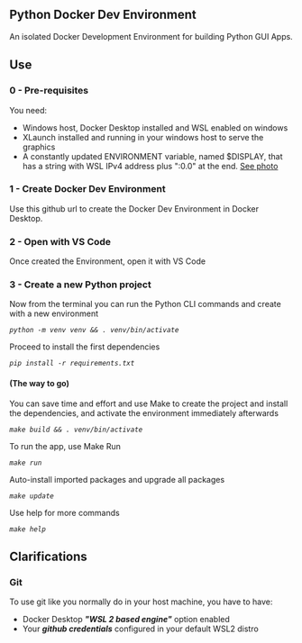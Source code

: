 ## Python Docker Dev Environment

An isolated Docker Development Environment for building Python GUI Apps.

## Use

### 0 - Pre-requisites

You need:

-   Windows host, Docker Desktop installed and WSL enabled on windows
-   XLaunch installed and running in your windows host to serve the graphics
-   A constantly updated ENVIRONMENT variable, named $DISPLAY, that has a string with WSL IPv4 address plus ":0.0" at the end. [See photo](https://drive.google.com/file/d/1wYxwWjLGt4bjH2ePOrIQtyYQcrBKYmoj/view?usp=sharing)

### 1 - Create Docker Dev Environment

Use this github url to create the Docker Dev Environment in Docker Desktop.

### 2 - Open with VS Code

Once created the Environment, open it with VS Code

### 3 - Create a new Python project

Now from the terminal you can run the Python CLI commands and create with a new environment

_`python -m venv venv && . venv/bin/activate`_

Proceed to install the first dependencies

_`pip install -r requirements.txt`_

#### (The way to go)

You can save time and effort and use Make to create the project and install the dependencies, and activate the environment immediately afterwards

_`make build && . venv/bin/activate`_

To run the app, use Make Run

_`make run`_

Auto-install imported packages and upgrade all packages

_`make update`_

Use help for more commands

_`make help`_

## Clarifications

### Git

To use git like you normally do in your host machine, you have to have:

-   Docker Desktop **_"WSL 2 based engine"_** option enabled
-   Your **_github credentials_** configured in your default WSL2 distro
